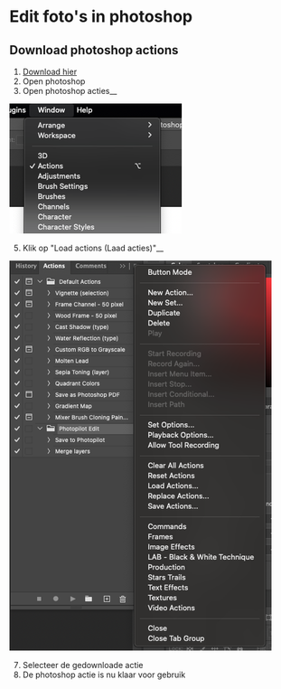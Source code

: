 # Edit foto's in photoshop

## Download photoshop actions
1. [Download hier](https://cdn.photopilot.ai/photopilot-edit-action)
2. Open photoshop
3. Open photoshop acties__
   
![Photoshop actions](../assets/pa-1.png)

5. Klik op "Load actions (Laad acties)"__
   
![Photoshop actions](../assets/pa-2.png)

7. Selecteer de gedownloade actie
8. De photoshop actie is nu klaar voor gebruik
